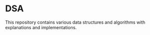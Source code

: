 # DSA
This repository contains various data structures and algorithms with explanations and implementations.
